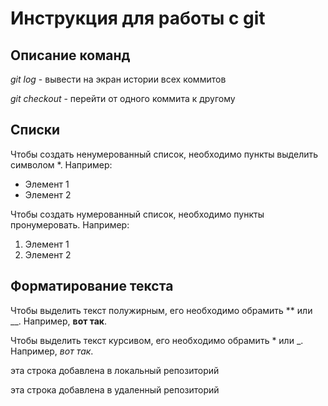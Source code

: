 # Инструкция для работы с git

## Описание команд

*git log* - вывести на экран истории всех коммитов

*git checkout* - перейти от одного коммита к другому

## Списки
Чтобы создать ненумерованный список, необходимо пункты выделить символом *. Например:
* Элемент 1
* Элемент 2

Чтобы создать нумерованный список, необходимо пункты пронумеровать. Например:
1. Элемент 1
2. Элемент 2

## Форматирование текста
Чтобы выделить текст полужирным, его необходимо обрамить ** или __. Например, **вот так**.

Чтобы выделить текст курсивом, его необходимо обрамить * или _. Например, *вот так*.

эта строка добавлена в локальный репозиторий

эта строка добавлена в удаленный репозиторий
